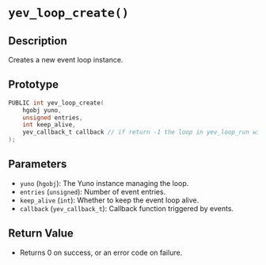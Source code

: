 # `yev_loop_create()`

## Description
Creates a new event loop instance.

## Prototype
```c
PUBLIC int yev_loop_create(
    hgobj yuno,
    unsigned entries,
    int keep_alive,
    yev_callback_t callback // if return -1 the loop in yev_loop_run will break;
);
```

## Parameters
- `yuno` (`hgobj`): The Yuno instance managing the loop.
- `entries` (`unsigned`): Number of event entries.
- `keep_alive` (`int`): Whether to keep the event loop alive.
- `callback` (`yev_callback_t`): Callback function triggered by events.

## Return Value
- Returns 0 on success, or an error code on failure.
